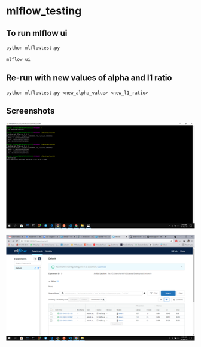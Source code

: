 # mlflow_testing

## To run mlflow ui

`python mlflowtest.py`

`mlflow ui `

## Re-run with new values of alpha and l1 ratio

`python mlflowtest.py <new_alpha_value> <new_l1_ratio> `

## Screenshots

![](Screenshots/code.png)

![](Screenshots/ui.png)
